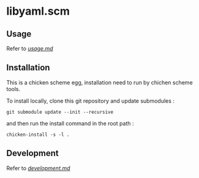 # libyaml.scm

## Usage

Refer to [*usage.md*](usage.md)

## Installation

This is a chicken scheme egg,
installation need to run by chichen scheme tools.

To install locally, clone this git repository and update submodules :
```
git submodule update --init --recursive
```

and then run the install command in the root path :
```
chicken-install -s -l .
```

## Development

Refer to [*development.md*](development.md)
